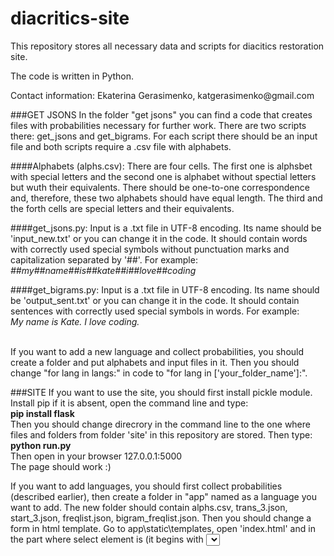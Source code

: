 # diacritics-site
<p>This repository stores all necessary data and scripts for diacitics restoration site.</p>
<p>The code is written in Python.</p>
<p>Contact information: Ekaterina Gerasimenko, katgerasimenko@gmail.com</p>

###GET JSONS
In the folder "get jsons" you can find a code that creates files with probabilities necessary for further work. 
There are two scripts there: get_jsons and get_bigrams.
For each script there should be an input file and both scripts require a .csv file with alphabets.

####Alphabets (alphs.csv):
There are four cells. The first one is alphsbet with special letters and the second one is alphabet without spectial letters but wuth their equivalents. There should be one-to-one correspondence and, therefore, these two alphabets should have equal length. The third and the forth cells are special letters and their equivalents.

####get_jsons.py:
Input is a .txt file in UTF-8 encoding. Its name should be 'input_new.txt' or you can change it in the code. It should contain words with correctly used special symbols without punctuation marks and capitalization separated by '##'. For example:
<br/>*\#\#my##name##is##kate##i##love##coding*

####get_bigrams.py:
Input is a .txt file in UTF-8 encoding. Its name should be 'output_sent.txt' or you can change it in the code. It should contain sentences with correctly used special symbols in words. For example:
<br/>*My name is Kate. I love coding.*

<br/>If you want to add a new language and collect probabilities, you should create a folder and put alphabets and input files in it. Then you should change "for lang in langs:" in code to "for lang in ['your_folder_name']:".


###SITE
If you want to use the site, you should first install pickle module. Install pip if it is absent, open the command line and type:
<br/>**pip install flask**
<br/>Then you should change direcrory in the command line to the one where files and folders from folder 'site' in this repository are stored.
Then type:
<br/>**python run.py**
<br/>Then open in your browser 127.0.0.1:5000
<br/>The page should work :)

If you want to add languages, you should first collect probabilities (described earlier), then create a folder in "app" named as a language you want to add. The new folder should contain alphs.csv, trans_3.json, start_3.json, freqlist.json, bigram_freqlist.json. Then you should change a form in html template. Go to app\static\templates, open 'index.html' and in the part where select element is (it begins with <select name="selectlang" id="lang">), add
\<option>New_language\</option>. New_language should match exactly with the folder name that you have created. 
